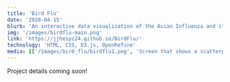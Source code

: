 ```yaml
---
title: 'Bird Flu'
date: '2020-04-15'
blurb: 'An interactive data visualization of the Avian Influenza and its effects on chickens.'
img: '/images/birdflu-main.png'
link: 'https://jjheipz24.github.io/BirdFlu/'
technology: 'HTML, CSS, D3.js, OpenRefine'
media: [['/images/bird_flu/birdflu1.png', 'Screen that shows a scatterplot of the number of related chicken deaths vs. the number of confirmed cases of avian influenza in chickens from 2015 to 2017'], ['/images/bird_flu/birdflu2.png', 'Screen that shows a scatterplot of the number of confirmed cases vs. the number of chickens at risk of the avian influenza from 2015 to 2017'], ['/images/bird_flu/birdflu3.png', 'Screen that shows a scatterplot of the number of related chicken deaths vs. the number of chickens at risk of the avian influenza from 2015 to 2017']]
---
```

Project details coming soon!

